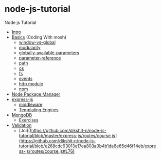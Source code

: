 # node-js-tutorial
Node js Tutorial
- [Intro](https://false-roadrunner-986.notion.site/Node-JS-05f3c50c5ecb4cf7a07c65895847d876)
- [Basics](https://github.com/dikshit-n/node-js-tutorial/tree/master/basic) (Coding With mosh)
  - [window-vs-global](https://github.com/dikshit-n/node-js-tutorial/blob/master/basic/docs/window-vs-global.js)
  - [modularity](https://github.com/dikshit-n/node-js-tutorial/blob/master/basic/docs/modularity.js)
  - [globally-available-parameters](https://github.com/dikshit-n/node-js-tutorial/blob/master/basic/docs/globally-available-parameters.js)
  - [parameter-reference](https://github.com/dikshit-n/node-js-tutorial/blob/master/basic/docs/parameter-reference.js)
  - [path](https://github.com/dikshit-n/node-js-tutorial/blob/master/basic/docs/path.js)
  - [os](https://github.com/dikshit-n/node-js-tutorial/blob/master/basic/docs/os.js)
  - [fs](https://github.com/dikshit-n/node-js-tutorial/blob/master/basic/docs/fs.js)
  - [events](https://github.com/dikshit-n/node-js-tutorial/blob/master/basic/docs/events.js)
  - [http module](https://github.com/dikshit-n/node-js-tutorial/blob/master/basic/docs/http.js)
  - [npm](https://github.com/dikshit-n/node-js-tutorial/blob/master/basic/docs/npm.js)
 - [Node Package Manager](https://github.com/dikshit-n/node-js-tutorial/tree/master/npm)
 - [express-js](https://github.com/dikshit-n/node-js-tutorial/tree/master/express-js)
   - [middleware](https://github.com/dikshit-n/node-js-tutorial/blob/master/express-js/docs/middleware.md)
   - [Templating Engines](https://github.com/dikshit-n/node-js-tutorial/blob/master/express-js/docs/templating-engines.js)
 - [MongoDB](https://github.com/dikshit-n/node-js-tutorial/blob/master/mongoDB/index.js)
   - [Exercises](https://github.com/dikshit-n/node-js-tutorial/blob/master/exercises/mongodb/index.js) 
 - [Validation](https://github.com/dikshit-n/node-js-tutorial/tree/master/validation)
   - [Joi]([https://github.com/dikshit-n/node-js-tutorial/blob/master/express-js/routes/course.js](https://github.com/dikshit-n/node-js-tutorial/blob/e268cdc93013e17ea803a0b4b1da6e65d46f14eb/express-js/routes/course.js#L76)
